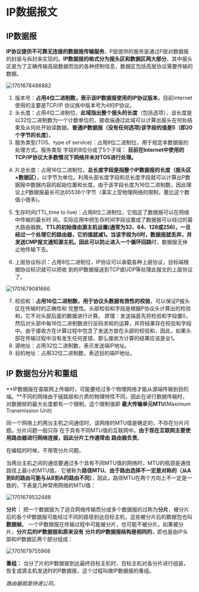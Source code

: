 # IP数据报文

## IP数据报
**IP协议提供不可靠无连接的数据报传输服务**，P层提供的服务是通过P层对数据报的封装与拆封来实现的。**IP数据报的格式分为报头区和数据区两大部分**，其中报头区是为了正确传输高层数据而加的各种控制信息，数据区包括高层协议需要传输的数据。

![1701678486882](C:\Users\12181\Desktop\记录\9剑\1701678486882.png)

1) 版本号：**占用4位二进制数，表示该IP数据报使用的IP协议版本**。目前Internet使用的主要是TCP/IP
   协议族中版本号为4的IP协议。
2) 头长度：占用4位二进制位，**此域指出整个报头的长度**（包括选项），该长度是以32位二进制数为一个计数单位的，接收端通过此域可以计算出报头在何处结束及从何处开始读数据。**普通IP数据报（没有任何选项)该字段的值是5（即20个字节的长度）**。
3) 服务类型(TOS、type of service)：占用8位二进制位，用于规定本数据报的处理方式。服务类型
   字段的8位分成了5个子域：
   **目前在Internet中使用的TCP/IP协议大多数情况下网络并未对TOS进行处理。**

4. 片总长度：占用16位二进制位，**总长度字段是指整个IP数据报的长度（报头区+数据区）**，以字节为单位。利用头部长度字段和总长度字段就可以计算出P数据报中数据内容的起始位置和长度。由于该字段长度为16位二进制数，因此理论上P数据报最长可达65536个字节（事实上受物理网络的限制，要比这个数值小很多)。
   
5. 生存时间(TTL,time to live)：占用8位二进制位，它指定了数据报可以在网络中传输的最长时
   间。实际应用中把生存时间字段设置成了数据报可以经过的最大路由器数。**TTL的初始值由源主机设置(通常为32、64、128或256)，一旦经过一个处理它的路由器，它的值就减1。**当该字段为0时，数据报就丢弃，并发送CMP报文通知源主机，因此可以**防止进入一个循环回路**时，数据报无休止地传输下去。

6. 上层协议标识：占用8位二进制位，IP协议可以承载各种上层协议，目标端根据协议标识就可以把收
   到的IP数据报送到TCP或UDP等处理此报文的上层协议了。

![1701679081666](C:\Users\12181\Desktop\记录\9剑\1701679081666.png)

7. 校验和：**占用16位二进制数，用于协议头数据有效性的校验**，可以保证P报头区在传输时的正确性和
   完整性。头部检验和字段是根据P协议头计算出的检验和，它不对头部后面的数据进行计算。
   原理：发送端首先将检验和字段置0，然后对头部中每16位二进制数进行反码求和的运算，并将结果存在校验和字段中。由于接收方在计算过程中包含了发送方放在头部的校验和，因此，如果头部在传输过程中没有发生任何差错，那么接收方计算的结果应该是全1。
8. 源地址：占用32位二进制数，表示发送端IP地址。
9. 目的地址：占用32位二进制数，表述目的端IP地址。

## IP 数据包分片和重组

**IP数据报在查联网上传输时，可能要经过多个物理网络才能从源端传输到目的端。**不同的网络由于链路层和介质的物理特性不同，因此在进行数据传输时，对数据帧的最大长度都有一个限制，这个限制值即
**最大传输单元MTU**(Maximum Transmission Unit)

同一个网络上的两台主机之间通信时，该网络的MTU值是确定的，不存在分片问题。分片问题一般只存
在于具有不同MTU值的互联网中。**由于现在互联网主要使用路由器进行网络连接，因此分片工作通常由**
**路由器负责**。

在编程的时候，不用管分片问题。

当两台主机之间的通信要通过多个具有不同MTU值的网络时，MTU的瓶颈是通信路径上最小的MTU值，
它被称为**路径MTU**。**由于路由选择不一定是对称的（从A到B的路由可能与从B到A的路由不同）**，因此，路径MTU在两个方向上不一定是一致的，下表是几种常用网络的MTU值：

![1701679532488](C:\Users\12181\Desktop\记录\9剑\1701679532488.png)

**分片：**
把一个数据报为了适合网络传输而分成多个数据报的过称为**分片**，被分片后的各个IP数据报可能经过不同的路径到达目标主机，这些被分片后的数据包也叫**数据帧**。
一个IP数据报在传输过程中可能被分片，也可能不被分片。如果被分片，**分片后的IP数据报和原来没有**
**分片的IP数据报结构是相同的**，即也是由IP头部和IP数据区两个部分组成：

![1701679755968](C:\Users\12181\Desktop\记录\9剑\1701679755968.png)

**重组：**
当分了片的IP数据报到达最终目标主机时，目标主机对各分片进行组装，恢复成源主机发送时的P数据报，这个过程叫做IP数据报的重组。

*路由器就是快递公司。*
